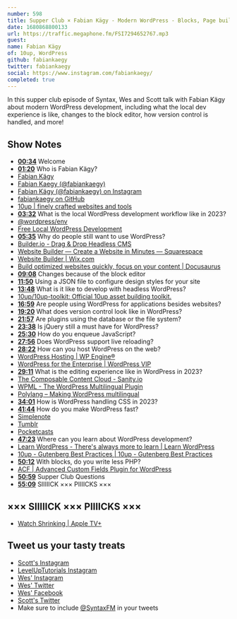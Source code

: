 ```yaml
---
number: 598
title: Supper Club × Fabian Kägy - Modern WordPress - Blocks, Page builders, Headless, Custom Fields
date: 1680868800133
url: https://traffic.megaphone.fm/FSI7294652767.mp3
guest: 
name: Fabian Kägy
of: 10up, WordPress
github: fabiankaegy
twitter: fabiankaegy
social: https://www.instagram.com/fabiankaegy/
completed: true
---
```


In this supper club episode of Syntax, Wes and Scott talk with Fabian Kägy about modern WordPress development, including what the local dev experience is like, changes to the block editor, how version control is handled, and more!

## Show Notes

- **[00:34](#t=00:34)** Welcome
- **[01:20](#t=01:20)** Who is Fabian Kägy?
- [Fabian Kägy](https://fabian-kaegy.com/)
- [Fabian Kaegy (@fabiankaegy)](https://twitter.com/fabiankaegy)
- [Fabian Kägy (@fabiankaegy) on Instagram](https://www.instagram.com/fabiankaegy/)
- [fabiankaegy on GitHub](https://github.com/fabiankaegy)
- [10up | finely crafted websites and tools](https://10up.com/)
- **[03:32](#t=03:32)** What is the local WordPress development workflow like in 2023?
- [@wordpress/env](https://developer.wordpress.org/block-editor/reference-guides/packages/packages-env/)
- [Free Local WordPress Development](https://wpengine.com/local/)
- **[05:35](#t=05:35)** Why do people still want to use WordPress?
- [Builder.io - Drag & Drop Headless CMS](https://www.builder.io/)
- [Website Builder — Create a Website in Minutes — Squarespace](https://www.squarespace.com/)
- [Website Builder | Wix.com](https://www.wix.com/)
- [Build optimized websites quickly, focus on your content | Docusaurus](https://docusaurus.io/)
- **[09:08](#t=09:08)** Changes because of the block editor
- **[11:50](#t=11:50)** Using a JSON file to configure design styles for your site
- **[13:48](#t=13:48)** What is it like to develop with headless WordPress?
- [10up/10up-toolkit: Official 10up asset building toolkit.](https://github.com/10up/10up-toolkit)
- **[16:59](#t=16:59)** Are people using WordPress for applications besides websites?
- **[19:20](#t=19:20)** What does version control look like in WordPress?
- **[21:57](#t=21:57)** Are plugins using the database or the file system?
- **[23:38](#t=23:38)** Is jQuery still a must have for WordPress?
- **[25:30](#t=25:30)** How do you enqueue JavaScript?
- **[27:56](#t=27:56)** Does WordPress support live reloading?
- **[28:22](#t=28:22)** How can you host WordPress on the web?
- [WordPress Hosting | WP Engine®](https://wpengine.com/)
- [WordPress for the Enterprise | WordPress VIP](https://wpvip.com/)
- **[29:11](#t=29:11)** What is the editing experience like in WordPress in 2023?
- [The Composable Content Cloud - Sanity.io](https://www.sanity.io/)
- [WPML - The WordPress Multilingual Plugin](https://wpml.org/)
- [Polylang – Making WordPress multilingual](https://polylang.pro/)
- **[34:01](#t=34:01)** How is WordPress handling CSS in 2023?
- **[41:44](#t=41:44)** How do you make WordPress fast?
- [Simplenote](https://simplenote.com/)
- [Tumblr](https://www.tumblr.com/)
- [Pocketcasts](https://pocketcasts.com/)
- **[47:23](#t=47:23)** Where can you learn about WordPress development?
- [Learn WordPress - There's always more to learn | Learn WordPress](https://learn.wordpress.org/)
- [10up - Gutenberg Best Practices | 10up - Gutenberg Best Practices](https://gutenberg.10up.com/)
- **[50:12](#t=50:12)** With blocks, do you write less PHP?
- [ACF | Advanced Custom Fields Plugin for WordPress](https://www.advancedcustomfields.com/)
- **[50:59](#t=50:59)** Supper Club Questions
- **[55:09](#t=55:09)** SIIIIICK ××× PIIIICKS ×××

## ××× SIIIIICK ××× PIIIICKS ×××

- [Watch Shrinking | Apple TV+](https://tv.apple.com/us/show/shrinking/umc.cmc.apzybj6eqf6pzccd97kev7bs)

## Tweet us your tasty treats

- [Scott's Instagram](https://www.instagram.com/stolinski/)
- [LevelUpTutorials Instagram](https://www.instagram.com/LevelUpTutorials/)
- [Wes' Instagram](https://www.instagram.com/wesbos/)
- [Wes' Twitter](https://twitter.com/wesbos)
- [Wes' Facebook](https://www.facebook.com/wesbos.developer)
- [Scott's Twitter](https://twitter.com/stolinski)
- Make sure to include [@SyntaxFM](https://twitter.com/SyntaxFM) in your tweets
